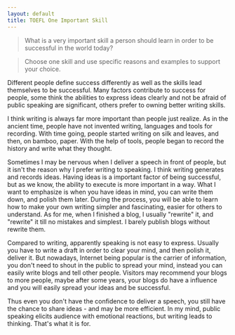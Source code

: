 ```yaml
---
layout: default
title: TOEFL One Important Skill
---
```


> What is a very important skill a person should learn in order to be successful in the world today? 

> Choose one skill and use specific reasons and examples to support your choice.

Different people define success differently as well as the skills lead themselves to be successful. Many factors contribute to success for people, some think the abilities to express ideas clearly and not be afraid of public speaking are significant, others prefer to owning better writing skills.

I think writing is always far more important than people just realize. As in the ancient time, people have not invented writing, languages and tools for recording. With time going, people started writing on silk and leaves, and then, on bamboo, paper. With the help of tools, people began to record the history and write what they thought.

Sometimes I may be nervous when I deliver a speech in front of people, but it isn't the reason why I prefer writing to speaking. I think writing generates and records ideas. Having ideas is a important factor of being successful, but as we know, the ability to execute is more important in a way. What I want to emphasize is when you have ideas in mind, you can write them down, and polish them later. During the process, you will be able to learn how to make your own writing simpler and fascinating, easier for others to understand. As for me, when I finished a blog, I usually "rewrite" it, and "rewrite" it till no mistakes and simplest. I barely publish blogs without rewrite them.

Compared to writing, apparently speaking is not easy to express. Usually you have to write a draft in order to clear your mind, and then polish it, deliver it. But nowadays, Internet being popular is the carrier of information, you don't need to shout in the public to spread your mind, instead you can easily write blogs and tell other people. Visitors may recommend your blogs to more people, maybe after some years, your blogs do have a influence and you will easily spread your ideas and be successful.

Thus even you don't have the confidence to deliver a speech, you still have the chance to share ideas - and may be more efficient. In my mind, public speaking elicits audience with emotional reactions, but writing leads to thinking. That's what it is for.
